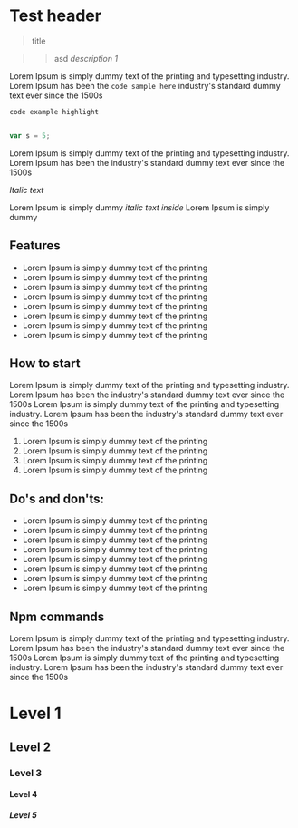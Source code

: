 # Test header

> title

>> asd *description 1*

Lorem Ipsum is simply dummy text of the printing and typesetting industry. 
Lorem Ipsum has been the `code sample here` industry's standard dummy text ever since the 1500s

`code example highlight`

```jsx static

var s = 5;

```

Lorem Ipsum is simply dummy text of the printing and typesetting industry. 
Lorem Ipsum has been the industry's standard dummy text ever since the 1500s

*Italic text*

Lorem Ipsum is simply dummy *italic text inside* Lorem Ipsum is simply dummy 


## Features

* Lorem Ipsum is simply dummy text of the printing
* Lorem Ipsum is simply dummy text of the printing
* Lorem Ipsum is simply dummy text of the printing
* Lorem Ipsum is simply dummy text of the printing
* Lorem Ipsum is simply dummy text of the printing
* Lorem Ipsum is simply dummy text of the printing
* Lorem Ipsum is simply dummy text of the printing
* Lorem Ipsum is simply dummy text of the printing

## How to start

Lorem Ipsum is simply dummy text of the printing and typesetting industry. 
Lorem Ipsum has been the industry's standard dummy text ever since the 1500s
Lorem Ipsum is simply dummy text of the printing and typesetting industry. 
Lorem Ipsum has been the industry's standard dummy text ever since the 1500s

1. Lorem Ipsum is simply dummy text of the printing
2. Lorem Ipsum is simply dummy text of the printing
3. Lorem Ipsum is simply dummy text of the printing
4. Lorem Ipsum is simply dummy text of the printing

## Do's and don'ts:
* Lorem Ipsum is simply dummy text of the printing
* Lorem Ipsum is simply dummy text of the printing
* Lorem Ipsum is simply dummy text of the printing
* Lorem Ipsum is simply dummy text of the printing
* Lorem Ipsum is simply dummy text of the printing
* Lorem Ipsum is simply dummy text of the printing
* Lorem Ipsum is simply dummy text of the printing
* Lorem Ipsum is simply dummy text of the printing

## Npm commands

Lorem Ipsum is simply dummy text of the printing and typesetting industry. 
Lorem Ipsum has been the industry's standard dummy text ever since the 1500s
Lorem Ipsum is simply dummy text of the printing and typesetting industry. 
Lorem Ipsum has been the industry's standard dummy text ever since the 1500s


# Level 1

## Level 2

### Level 3

#### Level 4

##### Level 5
